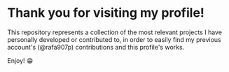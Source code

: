 # Thank you for visiting my profile!


This repository represents a collection of the most relevant projects I have personally developed or contributed to, in order to easily find my previous account's (@rafa907p) contributions and this profile's works.

Enjoy! 😁



